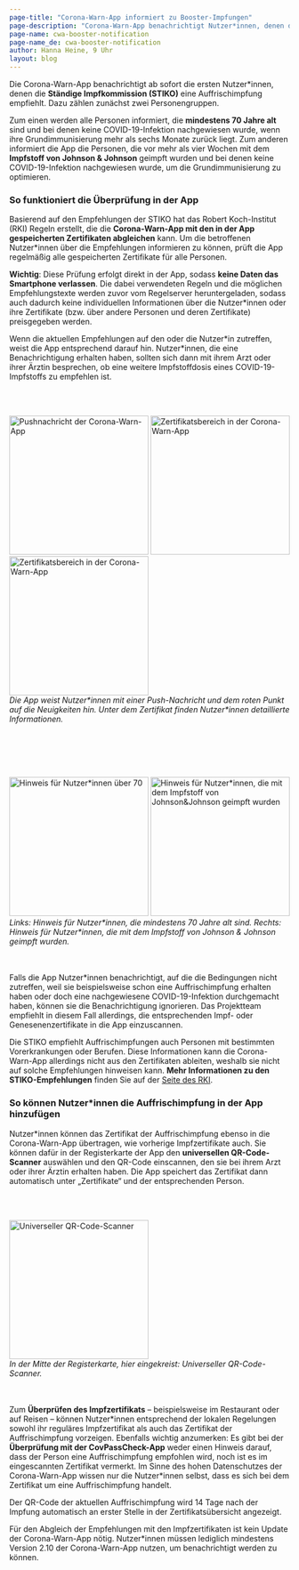 ```yaml
---
page-title: "Corona-Warn-App informiert zu Booster-Impfungen"
page-description: "Corona-Warn-App benachrichtigt Nutzer*innen, denen die STIKO eine Auffrischimpfung empfiehlt"
page-name: cwa-booster-notification
page-name_de: cwa-booster-notification
author: Hanna Heine, 9 Uhr 
layout: blog
---
```



Die Corona-Warn-App benachrichtigt ab sofort die ersten Nutzer\*innen, denen die **Ständige Impfkommission (STIKO)** eine Auffrischimpfung empfiehlt. Dazu zählen zunächst zwei Personengruppen. 

Zum einen werden alle Personen informiert, die **mindestens 70 Jahre alt** sind und bei denen keine COVID-19-Infektion nachgewiesen wurde, wenn ihre Grundimmunisierung mehr als sechs Monate zurück liegt. Zum anderen informiert die App die Personen, die vor mehr als vier Wochen mit dem **Impfstoff von Johnson & Johnson** geimpft wurden und bei denen keine COVID-19-Infektion nachgewiesen wurde, um die Grundimmunisierung zu optimieren.


<!-- overview -->

### So funktioniert die Überprüfung in der App

Basierend auf den Empfehlungen der STIKO hat das Robert Koch-Institut (RKI) Regeln erstellt, die die **Corona-Warn-App mit den in der App gespeicherten Zertifikaten abgleichen** kann. Um die betroffenen Nutzer\*innen über die Empfehlungen informieren zu können, prüft die App regelmäßig alle gespeicherten Zertifikate für alle Personen. 

**Wichtig**: Diese Prüfung erfolgt direkt in der App, sodass **keine Daten das Smartphone verlassen**. Die dabei verwendeten Regeln und die möglichen Empfehlungstexte werden zuvor vom Regelserver heruntergeladen, sodass auch dadurch keine individuellen Informationen über die Nutzer\*innen oder ihre Zertifikate (bzw. über andere Personen und deren Zertifikate) preisgegeben werden. 

Wenn die aktuellen Empfehlungen auf den oder die Nutzer\*in zutreffen, weist die App entsprechend darauf hin. Nutzer\*innen, die eine Benachrichtigung erhalten haben, sollten sich dann mit ihrem Arzt oder ihrer Ärztin besprechen, ob eine weitere Impfstoffdosis eines COVID-19-Impfstoffs zu empfehlen ist.
 

<br></br>
<div class="text-center"> 
<img src="./push-nachricht.png" title="Pushnachricht der Corona-Warn-App" alt="Pushnachricht der Corona-Warn-App" style="align: center" width=250> 
<img src="./neuigkeiten-zertifikate.png" title="Zertifikatsbereich in der Corona-Warn-App" alt="Zertifikatsbereich in der Corona-Warn-App" style="align: center" width=250>
<img src="./benachrichtung-unter-impfzertifikat.png" title="Zertifikatsbereich in der Corona-Warn-App" alt="Zertifikatsbereich in der Corona-Warn-App" style="align: center" width=250>
<figcaption aria-hidden="true"><em> Die App weist Nutzer*innen mit einer Push-Nachricht und dem roten Punkt auf die Neuigkeiten hin. Unter dem Zertifikat finden Nutzer*innen detaillierte Informationen. </em></figcaption>
</div>
<br></br>

<br></br>
<div class="text-center"> 
<img src="./benachrichtigung-70.png" title="Hinweis für Nutzer*innen über 70" alt="Hinweis für Nutzer*innen über 70" style="align: center" width=250> 
<img src="./benachrichtigung-johnson.png" title="Hinweis für Nutzer*innen, die mit dem Impfstoff von Johnson&Johnson geimpft wurden" alt="Hinweis für Nutzer*innen, die mit dem Impfstoff von Johnson&Johnson geimpft wurden" style="align: center" width=250>
<figcaption aria-hidden="true"><em>Links: Hinweis für Nutzer*innen, die mindestens 70 Jahre alt sind. Rechts: Hinweis für Nutzer*innen, die mit dem Impfstoff von Johnson & Johnson geimpft wurden. </em></figcaption>
</div>
<br></br>

Falls die App Nutzer\*innen benachrichtigt, auf die die Bedingungen nicht zutreffen, weil sie beispielsweise schon eine Auffrischimpfung erhalten haben oder doch eine nachgewiesene COVID-19-Infektion durchgemacht haben, können sie die Benachrichtigung ignorieren. Das Projektteam empfiehlt in diesem Fall allerdings, die entsprechenden Impf- oder Genesenenzertifikate in die App einzuscannen. 

Die STIKO empfiehlt Auffrischimpfungen auch Personen mit bestimmten Vorerkrankungen oder Berufen. Diese Informationen kann die Corona-Warn-App allerdings nicht aus den Zertifikaten ableiten, weshalb sie nicht auf solche Empfehlungen hinweisen kann. **Mehr Informationen zu den STIKO-Empfehlungen** finden Sie auf der [Seite des RKI](https://www.rki.de/DE/Content/Infekt/Impfen/ImpfungenAZ/COVID-19/Impfempfehlung-Zusfassung.html). 

### So können Nutzer\*innen die Auffrischimpfung in der App hinzufügen

Nutzer\*innen können das Zertifikat der Auffrischimpfung ebenso in die Corona-Warn-App übertragen, wie vorherige Impfzertifikate auch. Sie können dafür in der Registerkarte der App den **universellen QR-Code-Scanner** auswählen und den QR-Code einscannen, den sie bei ihrem Arzt oder ihrer Ärztin erhalten haben. Die App speichert das Zertifikat dann automatisch unter „Zertifikate“ und der entsprechenden Person. 

<br></br>
<div class="text-center"> 
<img src="./qr-code-scanner-tab.png" title="Universeller QR-Code-Scanner" alt="Universeller QR-Code-Scanner" style="align: center" width=250> 
<figcaption aria-hidden="true"><em>In der Mitte der Registerkarte, hier eingekreist: Universeller QR-Code-Scanner.</em></figcaption>
</div>
<br></br>

Zum **Überprüfen des Impfzertifikats** – beispielsweise im Restaurant oder auf Reisen – können Nutzer\*innen entsprechend der lokalen Regelungen sowohl ihr reguläres Impfzertifikat als auch das Zertifikat der Auffrischimpfung vorzeigen. Ebenfalls wichtig anzumerken: Es gibt bei der **Überprüfung mit der CovPassCheck-App** weder einen Hinweis darauf, dass der Person eine Auffrischimpfung empfohlen wird, noch ist es im eingescannten Zertifikat vermerkt. Im Sinne des hohen Datenschutzes der Corona-Warn-App wissen nur die Nutzer\*innen selbst, dass es sich bei dem Zertifikat um eine Auffrischimpfung handelt. 

Der QR-Code der aktuellen  Auffrischimpfung wird 14 Tage nach der Impfung automatisch an erster Stelle in der Zertifikatsübersicht angezeigt.

Für den Abgleich der Empfehlungen mit den Impfzertifikaten ist kein Update der Corona-Warn-App nötig. Nutzer\*innen müssen lediglich mindestens Version 2.10 der Corona-Warn-App nutzen, um benachrichtigt werden zu können. 
